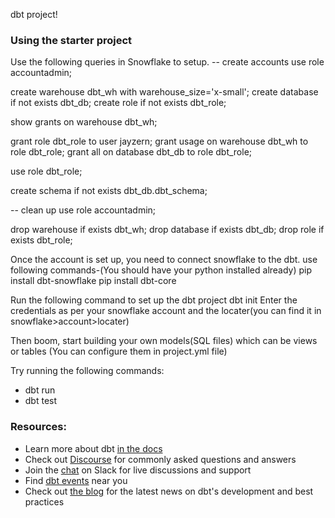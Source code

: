 dbt project!

### Using the starter project

Use the following queries in Snowflake to setup.
-- create accounts
use role accountadmin;

create warehouse dbt_wh with warehouse_size='x-small';
create database if not exists dbt_db;
create role if not exists dbt_role;

show grants on warehouse dbt_wh;

grant role dbt_role to user jayzern;
grant usage on warehouse dbt_wh to role dbt_role;
grant all on database dbt_db to role dbt_role;

use role dbt_role;

create schema if not exists dbt_db.dbt_schema;

-- clean up
use role accountadmin;

drop warehouse if exists dbt_wh;
drop database if exists dbt_db;
drop role if exists dbt_role;

Once the account is set up, you need to connect snowflake to the dbt.
use following commands-(You should have your python installed already)
    pip install dbt-snowflake
    pip install dbt-core

Run the following command to set up the dbt project
    dbt init
Enter the credentials as per your snowflake account and the locater(you can find it in snowflake>account>locater)

Then boom, start building your own models(SQL files) which can be views or tables (You can configure them in project.yml file)

Try running the following commands:
- dbt run
- dbt test


### Resources:
- Learn more about dbt [in the docs](https://docs.getdbt.com/docs/introduction)
- Check out [Discourse](https://discourse.getdbt.com/) for commonly asked questions and answers
- Join the [chat](https://community.getdbt.com/) on Slack for live discussions and support
- Find [dbt events](https://events.getdbt.com) near you
- Check out [the blog](https://blog.getdbt.com/) for the latest news on dbt's development and best practices
